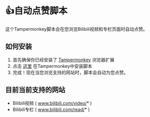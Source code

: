 #  👍自动点赞脚本 
 
这个Tampermonkey脚本会在您浏览Bilibili视频和专栏页面时自动点赞。 
 
## 如何安装 
 
1. 首先确保你已经安装了 [Tampermonkey](https://www.tampermonkey.net/) 浏览器扩展 
2. 点击 [这里](https://raw.githubusercontent.com/rubmle/autoVideoLikes/master/autoVideoLikes.user.js) 在Tampermonkey中安装脚本 
3. 完成！现在当您浏览支持的网站时，脚本会自动为您点赞。 
 
## 目前当前支持的网站 
 
- Bilibili视频 ( www.bilibili.com/video/* ) 
- Bilibili专栏 ( www.bilibili.com/read/* ) 
